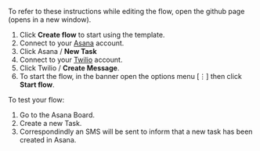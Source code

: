 To refer to these instructions while editing the flow, open the github page (opens in a new window).

1. Click **Create flow** to start using the template.
2. Connect to your [Asana](https://ibm.biz/acasana) account.
3. Click Asana / **New Task**
4. Connect to your [Twilio](https://ibm.biz/actwilio) account.
5. Click Twilio / **Create Message**.
6. To start the flow, in the banner open the options menu [⋮] then click **Start flow**.

To test your flow:
1. Go to the Asana Board.
2. Create a new Task.
3. Correspondindly an SMS will be sent to inform that a new task has been created in Asana.
